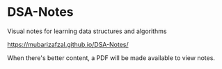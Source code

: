 # DSA-Notes
Visual notes for learning data structures and algorithms 

https://mubarizafzal.github.io/DSA-Notes/

When there's better content, a PDF will be made available to view notes.
